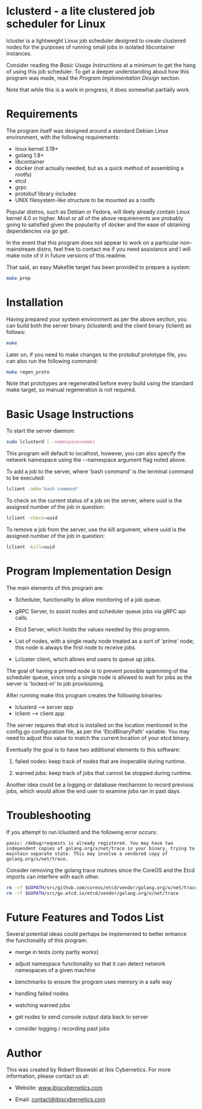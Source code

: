 # lclusterd - a lite clustered job scheduler for Linux

lcluster is a lightweight Linux job scheduler designed to create clustered
nodes for the purposes of running small jobs in isolated libcontainer
instances.

Consider reading the *Basic Usage Instructions* at a minimum to get the hang
of using this job scheduler. To get a deeper understanding about how this
program was made, read the *Program Implementation Design* section.

Note that while this is a work in progress, it does somewhat partially work.


# Requirements

The program itself was designed around a standard Debian Linux environment,
with the following requirements:

* linux kernel 3.19+
* golang 1.8+
* libcontainer
* docker (not actually needed, but as a quick method of assembling a rootfs)
* etcd
* grpc
* protobuf library includes
* UNIX filesystem-like structure to be mounted as a rootfs

Popular distros, such as Debian or Fedora, will likely already contain
Linux kernel 4.0 or higher. Most or all of the above requirements are
probably going to satisfied given the popularity of docker and the ease of
obtaining dependencies via go get.

In the event that this program does not appear to work on a particular
non-mainstream distro, feel free to contact me if you need assistance
and I will make note of it in future versions of this readme.

That said, an easy Makefile target has been provided to prepare a system:

```bash
make prep
```

# Installation

Having prepared your system environment as per the above section, you can
build both the server binary (lclusterd) and the client binary (lclient)
as follows:

```bash
make
```

Later on, if you need to make changes to the protobuf prototype file, you
can also run the following command:

```bash
make regen_proto
```

Note that prototypes are regenerated before every build using the standard
make target, so manual regeneration is not required.

# Basic Usage Instructions

To start the server daemon:

```bash
sudo lclusterd [--namespace=name]
```

This program will default to localhost, however, you can also specify the
network namespace using the --namespace argument flag noted above.

To add a job to the server, where 'bash command' is the terminal command
to be executed:

```bash
lclient -add='bash command'
```

To check on the current status of a job on the server, where uuid is the
assigned number of the job in question:

```bash
lclient -check=uuid
```

To remove a job from the server, use the kill argument, where uuid is
the assigned number of the job in question:

```bash
lclient -kill=uuid
```

# Program Implementation Design

The main elements of this program are:

* Scheduler, functionality to allow monitoring of a job queue.

* gRPC Server, to assist nodes and scheduler queue jobs via gRPC api calls.

* Etcd Server, which holds the values needed by this programm.

* List of nodes, with a single ready node treated as a sort of 'prime'
  node; this node is always the first node to receive jobs.

* Lcluster client, which allows end users to queue up jobs.

The goal of having a primed node is to prevent possible spamming of the
scheduler queue, since only a single node is allowed to wait for jobs as
the server is 'locked-in' to job provisioning.

After running make this program creates the following binaries:

* lclusterd --> server app
* lclient --> client app

The server requires that etcd is installed on the location mentioned in the
config.go configuration file, as per the 'EtcdBinaryPath' variable. You may
need to adjust this value to match the current location of your etcd
binary.

Eventually the goal is to have two additional elements to this software:

1) failed nodes: keep track of nodes that are inoperable during runtime.

2) warned jobs: keep track of jobs that cannot be stopped during runtime.

Another idea could be a logging or database mechanism to record previous
jobs, which would allow the end user to examine jobs ran in past days.

# Troubleshooting

If you attempt to run lclusterd and the following error occurs:

```
panic: /debug/requests is already registered. You may have two independent copies of golang.org/x/net/trace in your binary, trying to maintain separate state. This may involve a vendored copy of golang.org/x/net/trace.
```

Consider removing the golang trace routines since the CoreOS and the Etcd
imports can interfere with each other.

```bash
rm -rf $GOPATH/src/github.com/coreos/etcd/vendor/golang.org/x/net/trace
rm -rf $GOPATH/src/go.etcd.io/etcd/vendor/golang.org/x/net/trace
```

# Future Features and Todos List

Several potential ideas could perhaps be implemented to better enhance the
functionality of this program:

* merge in tests (only partly works)

* adjust namespace functionality so that it can detect network namespaces
  of a given machine

* benchmarks to ensure the program uses memory in a safe way

* handling failed nodes

* watching warned jobs

* get nodes to send console output data back to server

* consider logging / recording past jobs


# Author

This was created by Robert Bisewski at Ibis Cybernetics. For more
information, please contact us at:

* Website: www.ibiscybernetics.com

* Email: contact@ibiscybernetics.com
